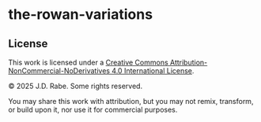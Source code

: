 # the-rowan-variations
## License

This work is licensed under a [Creative Commons Attribution-NonCommercial-NoDerivatives 4.0 International License](https://creativecommons.org/licenses/by-nc-nd/4.0/).

© 2025 J.D. Rabe. Some rights reserved.

You may share this work with attribution, but you may not remix, transform, or build upon it, nor use it for commercial purposes.
